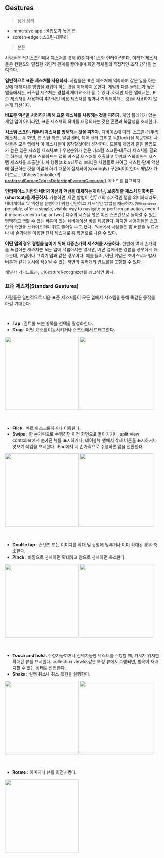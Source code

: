 ## Gestures

> 용어 정리

- Immersive app : 몰입도가 높은 앱
- screen-edge : 스크린-테두리

> 본문

사람들은 터치스크린에서 제스쳐를 통해 iOS 디바이스와 인터랙션한다. 이러한 제스쳐들은 컨텐츠와 밀접한 개인적 관계를 끌어내며 화면 객체들의 직접적인 조작 감각을 높여준다.

**일반적으로 표준 제스쳐를 사용하자.** 사람들은 표준 제스쳐에 익숙하며 같은 일을 하는 것에 대해 다른 방법을 배워야 하는 것을 이해하지 못한다. 게임과 다른 몰입도가 높은 앱들에서는, 커스텀 제스쳐는 경험의 재미요소가 될 수 있다. 하지만 다른 앱에서는, 표준 제스쳐를 사용하여 추가적인 비용(제스쳐를 찾거나 기억해야하는 것)을 사용하지 않는게 최선이다.

**비표준 액션을 처리하기 위해 표준 제스쳐를 사용하는 것을 피하자.** 게임 플레이가 있는 게임 앱이 아니라면, 표준 제스쳐의 의미를 재정의하는 것은 혼란과 복잡성을 초래한다.

**시스템 스크린-테두리 제스쳐를 방해하는 것을 피하자.** 디바이스에 따라, 스크린-테두리 제스쳐는 홈 화면, 앱 전환 화면, 알림 센터, 제어 센터 그리고 독(Dock)을 제공한다. 사람들은 모든 앱에서 이 제스처들이 동작할것이라 생각한다. 드물게 게임과 같은 몰입도가 높은 앱은 시스템 제스처보다 우선순위가 높은 커스텀 스크린-테두리 제스처를 필요로 하는데, 첫번째 스와이프는 앱의 커스텁 제스처를 호출하고 두번째 스와이프는 시스템 제스처를 호출한다. 이 행동(a.k.a 테두리 보호)은 사람들로 하여금 시스템-단계 액션에 접근하는 것을 어렵게 하기 때문에 절제되어(sparingly) 구현되어야한다. 개발자 가이드로는 UIViewController의 [preferredScreenEdgesDeferringSystemGestures()](https://developer.apple.com/documentation/uikit/uiviewcontroller/2887512-preferredscreenedgesdeferringsys) 메소드를 참고하자.

**인터페이스 기반의 네비게이션과 액션을 대체하는게 아닌, 보충해 줄 제스처 단축버튼(shortcut)을 제공하자.** 가능하면, 어떤 방법이 한두개의 추가적인 탭을 의미하더라도, 네비게이트 및 액션을 실행하기 위한 간단하고 가시적인 방법을 제공하자.(Whenever possible, offer a simple, visible way to navigate or perform an action, even if it means an extra tap or two.) 다수의 시스템 앱은 이전 스크린으로 돌아갈 수 있는 명백하고 탭할 수 있는 버튼이 있는 네비게이션 바를 제공한다. 하지만 사용자들은 스크린의 측면을 스와이프하여 뒤로 돌아갈 수도 있다. iPad에서 사람들은 홈 버튼을 누르거나 네 손가락을 이용한 핀치 제스처로 홈 화면으로 나갈 수 있다.

**어떤 앱의 경우 경험을 높이기 위해 다중손가락 제스처를 사용하자.**  한번에 여러 손가락을 포함하는 제스처는 모든 앱에 적합하지는 않지만, 어떤 앱에서는 경험을 풍부하게 해주는데, 게임이나 그리기 앱과 같은 경우이다. 예를 들어, 어떤 게임은 조이스틱과 발사 버튼과 같이 동시에 작동될 수 있는 화면의 여러개의 컨트롤을 포함할 수 있다.

개발자 가이드로는, [UIGestureRecognizer](https://developer.apple.com/documentation/uikit/uigesturerecognizer)를 참고하면 좋다.

### 표준 제스처(Standard Gestures)

사람들은 일반적으로 다음 표준 제스처들이 모든 앱에서 시스템을 통해 똑같은 동작을 하길 기대한다.

<br>

- **Tap** : 컨트롤 또는 항목을 선택을 활성화한다.
- **Drag** : 어떤 요소를 이동시키거나 스크린에서 드래그한다.

<img src="https://developer.apple.com/design/human-interface-guidelines/ios/images/Gestures_Tap_2x.png" width="240px"> <img src="https://developer.apple.com/design/human-interface-guidelines/ios/images/Gestures_Drag_2x.png" width="240px">

<br>

- **Flick** : 빠르게 스크롤하거나 이동한다.
- **Swipe** : 한 손가락으로 수행하면 이전 화면으로 돌아가거나, split view controller에서 숨겨진 뷰를 표시하거나, 테이블뷰 행에서 삭제 버튼을 표시하거나 엿보기 작업을 표시한다. iPad에서 네 손가락으로 수행하면 앱을 전환한다.

<img src="https://developer.apple.com/design/human-interface-guidelines/ios/images/Gestures_Flick_2x.png" width="240px"> <img src="https://developer.apple.com/design/human-interface-guidelines/ios/images/Gestures_Swipe_2x.png" width="240px">

<br>

- **Double tap** : 컨텐츠 또는 이미지를 확대 및 중앙에 맞추거나 이미 확대된 경우 축소한다.
- **Pinch** : 바깥으로 핀치하면 확대하고 안으로 핀치하면 축소한다.

<img src="https://developer.apple.com/design/human-interface-guidelines/ios/images/Gestures_DoubleTap_2x.png" width="240px"> <img src="https://developer.apple.com/design/human-interface-guidelines/ios/images/Gestures_Pinch_2x.png" width="240px">

<br>

- **Touch and hold** : 수정가능하거나 선택가능한 텍스트를 수행할 때, 커서가 위치한 확대된 뷰를 표시한다. collection view와 같은 특정 뷰에서 수행되면, 항목이 재배치할 수 있는 상태로 진입한다.
- **Shake :** 실행 취소나 취소 복원을 실행한다. 

<img src="https://developer.apple.com/design/human-interface-guidelines/ios/images/Gestures_TouchHold_2x.png" width="240px"> <img src="https://developer.apple.com/design/human-interface-guidelines/ios/images/Gestures_Shake_2x.png" width="240px">

<br>

- **Rotate** : 이미지나 뷰를 회전시킨다.
<img src="https://developer.apple.com/design/human-interface-guidelines/ios/images/gestures-rotation_2x.png" width="240px">

